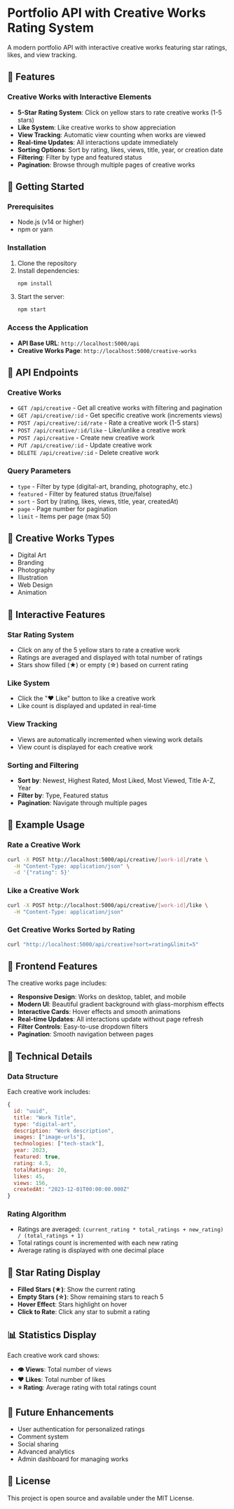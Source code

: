 # Portfolio API with Creative Works Rating System

A modern portfolio API with interactive creative works featuring star ratings, likes, and view tracking.

## 🌟 Features

### Creative Works with Interactive Elements
- **5-Star Rating System**: Click on yellow stars to rate creative works (1-5 stars)
- **Like System**: Like creative works to show appreciation
- **View Tracking**: Automatic view counting when works are viewed
- **Real-time Updates**: All interactions update immediately
- **Sorting Options**: Sort by rating, likes, views, title, year, or creation date
- **Filtering**: Filter by type and featured status
- **Pagination**: Browse through multiple pages of creative works

## 🚀 Getting Started

### Prerequisites
- Node.js (v14 or higher)
- npm or yarn

### Installation
1. Clone the repository
2. Install dependencies:
   ```bash
   npm install
   ```
3. Start the server:
   ```bash
   npm start
   ```

### Access the Application
- **API Base URL**: `http://localhost:5000/api`
- **Creative Works Page**: `http://localhost:5000/creative-works`

## 📡 API Endpoints

### Creative Works
- `GET /api/creative` - Get all creative works with filtering and pagination
- `GET /api/creative/:id` - Get specific creative work (increments views)
- `POST /api/creative/:id/rate` - Rate a creative work (1-5 stars)
- `POST /api/creative/:id/like` - Like/unlike a creative work
- `POST /api/creative` - Create new creative work
- `PUT /api/creative/:id` - Update creative work
- `DELETE /api/creative/:id` - Delete creative work

### Query Parameters
- `type` - Filter by type (digital-art, branding, photography, etc.)
- `featured` - Filter by featured status (true/false)
- `sort` - Sort by (rating, likes, views, title, year, createdAt)
- `page` - Page number for pagination
- `limit` - Items per page (max 50)

## 🎨 Creative Works Types
- Digital Art
- Branding
- Photography
- Illustration
- Web Design
- Animation

## 💫 Interactive Features

### Star Rating System
- Click on any of the 5 yellow stars to rate a creative work
- Ratings are averaged and displayed with total number of ratings
- Stars show filled (★) or empty (☆) based on current rating

### Like System
- Click the "❤️ Like" button to like a creative work
- Like count is displayed and updated in real-time

### View Tracking
- Views are automatically incremented when viewing work details
- View count is displayed for each creative work

### Sorting and Filtering
- **Sort by**: Newest, Highest Rated, Most Liked, Most Viewed, Title A-Z, Year
- **Filter by**: Type, Featured status
- **Pagination**: Navigate through multiple pages

## 🎯 Example Usage

### Rate a Creative Work
```bash
curl -X POST http://localhost:5000/api/creative/[work-id]/rate \
  -H "Content-Type: application/json" \
  -d '{"rating": 5}'
```

### Like a Creative Work
```bash
curl -X POST http://localhost:5000/api/creative/[work-id]/like \
  -H "Content-Type: application/json"
```

### Get Creative Works Sorted by Rating
```bash
curl "http://localhost:5000/api/creative?sort=rating&limit=5"
```

## 🎨 Frontend Features

The creative works page includes:
- **Responsive Design**: Works on desktop, tablet, and mobile
- **Modern UI**: Beautiful gradient background with glass-morphism effects
- **Interactive Cards**: Hover effects and smooth animations
- **Real-time Updates**: All interactions update without page refresh
- **Filter Controls**: Easy-to-use dropdown filters
- **Pagination**: Smooth navigation between pages

## 🔧 Technical Details

### Data Structure
Each creative work includes:
```javascript
{
  id: "uuid",
  title: "Work Title",
  type: "digital-art",
  description: "Work description",
  images: ["image-urls"],
  technologies: ["tech-stack"],
  year: 2023,
  featured: true,
  rating: 4.5,
  totalRatings: 20,
  likes: 45,
  views: 156,
  createdAt: "2023-12-01T00:00:00.000Z"
}
```

### Rating Algorithm
- Ratings are averaged: `(current_rating * total_ratings + new_rating) / (total_ratings + 1)`
- Total ratings count is incremented with each new rating
- Average rating is displayed with one decimal place

## 🌟 Star Rating Display
- **Filled Stars (★)**: Show the current rating
- **Empty Stars (☆)**: Show remaining stars to reach 5
- **Hover Effect**: Stars highlight on hover
- **Click to Rate**: Click any star to submit a rating

## 📊 Statistics Display
Each creative work card shows:
- **👁️ Views**: Total number of views
- **❤️ Likes**: Total number of likes
- **⭐ Rating**: Average rating with total ratings count

## 🎯 Future Enhancements
- User authentication for personalized ratings
- Comment system
- Social sharing
- Advanced analytics
- Admin dashboard for managing works

## 📝 License
This project is open source and available under the MIT License. 